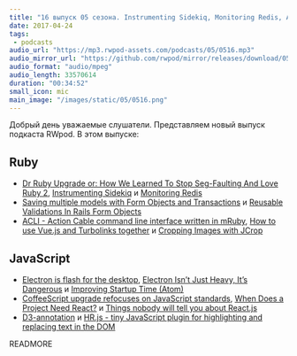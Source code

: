 ```yaml
---
title: "16 выпуск 05 сезона. Instrumenting Sidekiq, Monitoring Redis, ACLI, When Does a Project Need React?, D3-annotation и прочее"
date: 2017-04-24
tags:
 - podcasts
audio_url: "https://mp3.rwpod-assets.com/podcasts/05/0516.mp3"
audio_mirror_url: "https://github.com/rwpod/mirror/releases/download/05.16/0516.mp3"
audio_format: "audio/mpeg"
audio_length: 33570614
duration: "00:34:52"
small_icon: mic
main_image: "/images/static/05/0516.png"
---
```


Добрый день уважаемые слушатели. Представляем новый выпуск подкаста RWpod. В этом выпуске:

## Ruby

 - [Dr Ruby Upgrade or: How We Learned To Stop Seg-Faulting And Love Ruby 2](http://www.codinginthecrease.com/news_article/show/628753), [Instrumenting Sidekiq](https://drivy.engineering/sidekiq-instrumentation/) и [Monitoring Redis](http://www.mikeperham.com/2017/04/20/monitoring-redis/)
 - [Saving multiple models with Form Objects and Transactions](https://revs.runtime-revolution.com/saving-multiple-models-with-form-objects-and-transactions-2c26f37f7b9a) и [Reusable Validations In Rails Form Objects](http://freeletics.engineering/2017/04/19/reusable-validations-in-rails-form-objects.html)
 - [ACLI - Action Cable command line interface written in mRuby](https://github.com/palkan/acli), [How to use Vue.js and Turbolinks together](https://gorails.com/episodes/how-to-use-vuejs-and-turbolinks-together) и [Cropping Images with JCrop](https://www.driftingruby.com/episodes/cropping-images-with-jcrop)

## JavaScript

 - [Electron is flash for the desktop](https://josephg.com/blog/electron-is-flash-for-the-desktop/), [Electron Isn’t Just Heavy, It’s Dangerous](https://medium.com/@bret.mattingly/electron-isnt-just-heavy-it-s-dangerous-580a53b0716e) и [Improving Startup Time (Atom)](http://blog.atom.io/2017/04/18/improving-startup-time.html)
 - [CoffeeScript upgrade refocuses on JavaScript standards](http://www.infoworld.com/article/3190721/javascript/coffeescript-upgrade-refocuses-on-javascript-standards.html), [When Does a Project Need React?](https://css-tricks.com/project-need-react/) и [Things nobody will tell you about React.js](https://medium.com/@gianluca.guarini/things-nobody-will-tell-you-about-react-js-3a373c1b03b4)
 - [D3-annotation](http://d3-annotation.susielu.com/) и [HR.js - tiny JavaScript plugin for highlighting and replacing text in the DOM](https://mburakerman.github.io/hrjs/)

READMORE
